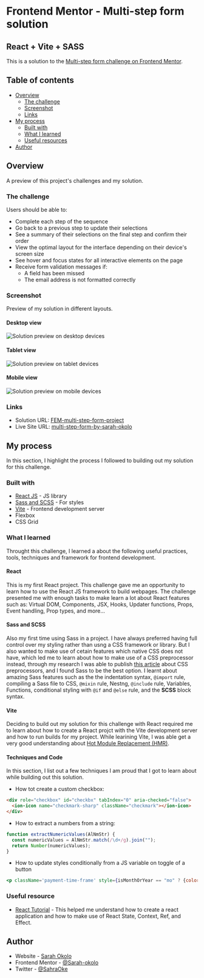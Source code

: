 # Frontend Mentor - Multi-step form solution
## React + Vite + SASS

This is a solution to the [Multi-step form challenge on Frontend Mentor](https://www.frontendmentor.io/challenges/multistep-form-YVAnSdqQBJ).

## Table of contents

- [Overview](#overview)
  - [The challenge](#the-challenge)
  - [Screenshot](#screenshot)
  - [Links](#links)
- [My process](#my-process)
  - [Built with](#built-with)
  - [What I learned](#what-i-learned)
  - [Useful resources](#useful-resources)
- [Author](#author)


## Overview

A preview of this project's challenges and my solution.

### The challenge

Users should be able to:

- Complete each step of the sequence
- Go back to a previous step to update their selections
- See a summary of their selections on the final step and confirm their order
- View the optimal layout for the interface depending on their device's screen size
- See hover and focus states for all interactive elements on the page
- Receive form validation messages if:
  - A field has been missed
  - The email address is not formatted correctly

### Screenshot

Preview of my solution in different layouts.

#### Desktop view

![Solution preview on desktop devices](./public/images/solution-preview-desktop.png)

#### Tablet view

![Solution preview on tablet devices](./public/images/solution-preview-tablet.png)

#### Mobile view

![Solution preview on mobile devices](./public/images/solution-preview-mobile.png)


### Links

- Solution URL: [FEM-multi-step-form-project](https://github.com/Sarah-okolo/FEM-multi-step-form-project)
- Live Site URL: [multi-step-form-by-sarah-okolo](https://multi-step-form-by-sarah-okolo.netlify.app/)


## My process

In this section, I highlight the process I followed to building out my solution for this challenge.

### Built with

- [React JS](https://reactjs.org/) - JS library
- [Sass and SCSS](https://sass-lang.com/) - For styles
- [Vite](https://vitejs.dev/) - Frontend development server
- Flexbox
- CSS Grid

### What I learned

Throught this challenge, I learned a about the following useful practices, tools, techniques and framework for frontend development.

#### React

This is my first React project. This challenge gave me an opportunity to learn how to use the React JS framework to build webpages. The challenge presented me with enough tasks to make learn a lot about React features such as: Virtual DOM, Components, JSX, Hooks, Updater functions, Props, Event handling, Prop types, and more...

#### Sass and SCSS

Also my first time using Sass in a project. I have always preferred having full control over my styling rather than usng a CSS framework or library. But I also wanted to make use of cetain features which native CSS does not have, which led me to learn about how to make use of a CSS preprocessor instead, through my research I was able to publish [this article](https://www.frontendmentor.io/articles/css-preprocessors-sass-or-less-which-to-choose-JOI20I1xNL) about CSS preprocessors, and I found Sass to be the best option. I learnt about amazing Sass features such as the the indentation syntax, `@import` rule, compiling a Sass file to CSS, `@mixin` rule, Nestng, `@include` rule, Variables, Functions, conditional styling with `@if` and `@else` rule, and the **SCSS** block syntax. 

#### Vite

Deciding to build out my solution for this challenge with React required me to learn about how to create a React projct with the Vite development server and how to run builds for my project. While learining Vite, I was able get a very good understanding about [Hot Module Replacement (HMR)](https://vitejs.dev/guide/features.html#hot-module-replacement).

#### Techniques and Code

In this section, I list out a few techniques I am proud that I got to learn about while building out this solution.

- How tot create a custom checkbox:
```html
<div role="checkbox" id="checkbx" tabIndex="0" aria-checked="false">
  <ion-icon name="checkmark-sharp" className="checkmark"></ion-icon>
</div>
```

- How to extract a numbers from a string:
```js
function extractNumericValues(AlNmStr) {
  const numericValues = AlNmStr.match(/\d+/g).join("");
  return Number(numericValues);
}
```

- How to update styles conditionally from a JS variable on toggle of a button
```jsx
<p className='payment-time-frame' style={isMonthOrYear == "mo" ? {color: 'hsl(231, 11%, 63%)'} : {color: 'hsl(213, 96%, 18%)'}}>Monthly</p>
```

### Useful resource

- [React Tutorial](https://www.youtube.com/playlist?list=PLZPZq0r_RZOMQArzyI32mVndGBZ3D99XQ) - This helped me understand how to create a react application and how to make use of React State, Context, Ref, and Effect.


## Author

- Website - [Sarah Okolo](https://sarah-okolo.netlify.app/)
- Frontend Mentor - [@Sarah-okolo](https://www.frontendmentor.io/profile/Sarah-okolo)
- Twitter - [@SahraOke](https://x.com/SahraOke)
